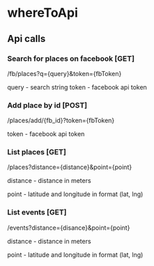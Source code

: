 # whereToApi

## Api calls

### Search for places on facebook [GET]
/fb/places?q={query}&token={fbToken}

query - search string
token - facebook api token

### Add place by id [POST]
/places/add/{fb_id}?token={fbToken}

token - facebook api token

### List places [GET]
/places?distance={distance}&point={point}

distance - distance in meters

point - latitude and longitude in format (lat, lng)

### List events [GET]
/events?distance={disance}&point={point}

distance - distance in meters

point - latitude and longitude in format (lat, lng)
